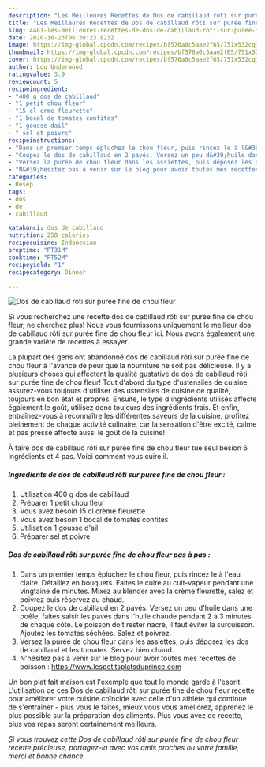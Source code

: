 ```yaml
---
description: "Les Meilleures Recettes de Dos de cabillaud rôti sur purée fine de chou fleur"
title: "Les Meilleures Recettes de Dos de cabillaud rôti sur purée fine de chou fleur"
slug: 4481-les-meilleures-recettes-de-dos-de-cabillaud-roti-sur-puree-fine-de-chou-fleur
date: 2020-10-23T06:38:23.823Z
image: https://img-global.cpcdn.com/recipes/bf576a0c5aae2f65/751x532cq70/dos-de-cabillaud-roti-sur-puree-fine-de-chou-fleur-photo-principale-de-la-recette.jpg
thumbnail: https://img-global.cpcdn.com/recipes/bf576a0c5aae2f65/751x532cq70/dos-de-cabillaud-roti-sur-puree-fine-de-chou-fleur-photo-principale-de-la-recette.jpg
cover: https://img-global.cpcdn.com/recipes/bf576a0c5aae2f65/751x532cq70/dos-de-cabillaud-roti-sur-puree-fine-de-chou-fleur-photo-principale-de-la-recette.jpg
author: Lou Underwood
ratingvalue: 3.9
reviewcount: 5
recipeingredient:
- "400 g dos de cabillaud"
- "1 petit chou fleur"
- "15 cl crme fleurette"
- "1 bocal de tomates confites"
- "1 gousse dail"
- " sel et poivre"
recipeinstructions:
- "Dans un premier temps épluchez le chou fleur, puis rincez le à l&#39;eau claire. Détaillez en bouquets. Faites le cuire au cuit-vapeur pendant une vingtaine de minutes. Mixez au blender avec la crème fleurette, salez et poivrez puis réservez au chaud."
- "Coupez le dos de cabillaud en 2 pavés. Versez un peu d&#39;huile dans une poêle, faites saisir les pavés dans l&#39;huile chaude pendant 2 à 3 minutes de chaque côté. Le poisson doit rester nacré, il faut éviter la surcuisson. Ajoutez les tomates séchées. Salez et poivrez."
- "Versez la purée de chou fleur dans les assiettes, puis déposez les dos de cabillaud et les tomates. Servez bien chaud."
- "N&#39;hésitez pas à venir sur le blog pour avoir toutes mes recettes de poisson : https://www.lespetitsplatsduprince.com"
categories:
- Resep
tags:
- dos
- de
- cabillaud

katakunci: dos de cabillaud 
nutrition: 250 calories
recipecuisine: Indonesian
preptime: "PT31M"
cooktime: "PT52M"
recipeyield: "1"
recipecategory: Dinner

---
```



![Dos de cabillaud rôti sur purée fine de chou fleur](https://img-global.cpcdn.com/recipes/bf576a0c5aae2f65/751x532cq70/dos-de-cabillaud-roti-sur-puree-fine-de-chou-fleur-photo-principale-de-la-recette.jpg)

Si vous recherchez une recette dos de cabillaud rôti sur purée fine de chou fleur, ne cherchez plus! Nous vous fournissons uniquement le meilleur dos de cabillaud rôti sur purée fine de chou fleur ici. Nous avons également une grande variété de recettes à essayer.

La plupart des gens ont abandonné dos de cabillaud rôti sur purée fine de chou fleur à l'avance de peur que la nourriture ne soit pas délicieuse. Il y a plusieurs choses qui affectent la qualité gustative de dos de cabillaud rôti sur purée fine de chou fleur! Tout d'abord du type d'ustensiles de cuisine, assurez-vous toujours d'utiliser des ustensiles de cuisine de qualité, toujours en bon état et propres. Ensuite, le type d'ingrédients utilisés affecte également le goût, utilisez donc toujours des ingrédients frais. Et enfin, entraînez-vous à reconnaître les différentes saveurs de la cuisine, profitez pleinement de chaque activité culinaire, car la sensation d'être excité, calme et pas pressé affecte aussi le goût de la cuisine!

<!--inarticleads1-->

À faire dos de cabillaud rôti sur purée fine de chou fleur tue seul besion 6 Ingrédients et 4 pas. Voici comment vous cuire il.

##### Ingrédients de dos de cabillaud rôti sur purée fine de chou fleur :

1. Utilisation 400 g dos de cabillaud
1. Préparer 1 petit chou fleur
1. Vous avez besoin 15 cl crème fleurette
1. Vous avez besoin 1 bocal de tomates confites
1. Utilisation 1 gousse d&#39;ail
1. Préparer  sel et poivre




<!--inarticleads2-->

##### Dos de cabillaud rôti sur purée fine de chou fleur pas à pas :

1. Dans un premier temps épluchez le chou fleur, puis rincez le à l&#39;eau claire. Détaillez en bouquets. Faites le cuire au cuit-vapeur pendant une vingtaine de minutes. Mixez au blender avec la crème fleurette, salez et poivrez puis réservez au chaud.
1. Coupez le dos de cabillaud en 2 pavés. Versez un peu d&#39;huile dans une poêle, faites saisir les pavés dans l&#39;huile chaude pendant 2 à 3 minutes de chaque côté. Le poisson doit rester nacré, il faut éviter la surcuisson. Ajoutez les tomates séchées. Salez et poivrez.
1. Versez la purée de chou fleur dans les assiettes, puis déposez les dos de cabillaud et les tomates. Servez bien chaud.
1. N&#39;hésitez pas à venir sur le blog pour avoir toutes mes recettes de poisson : https://www.lespetitsplatsduprince.com




<!--inarticleads1-->

<p>
Un bon plat fait maison est l'exemple que tout le monde garde à l'esprit. L'utilisation de ces Dos de cabillaud rôti sur purée fine de chou fleur recette pour améliorer votre cuisine coïncide avec celle d'un athlète qui continue de s'entraîner - plus vous le faites, mieux vous vous améliorez, apprenez le plus possible sur la préparation des aliments. Plus vous avez de recette, plus vos repas seront certainement meilleurs.
</p>

<p>
<i>Si vous trouvez cette Dos de cabillaud rôti sur purée fine de chou fleur recette précieuse, partagez-la avec vos amis proches ou votre famille, merci et bonne chance.</i>
</p>
